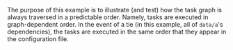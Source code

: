 The purpose of this example is to illustrate (and test) how the task
graph is always traversed in a predictable order. Namely, tasks are
executed in graph-dependent order. In the event of a tie (in this
example, all of `data/a`'s dependencies), the tasks are executed in
the same order that they appear in the configuration file.
